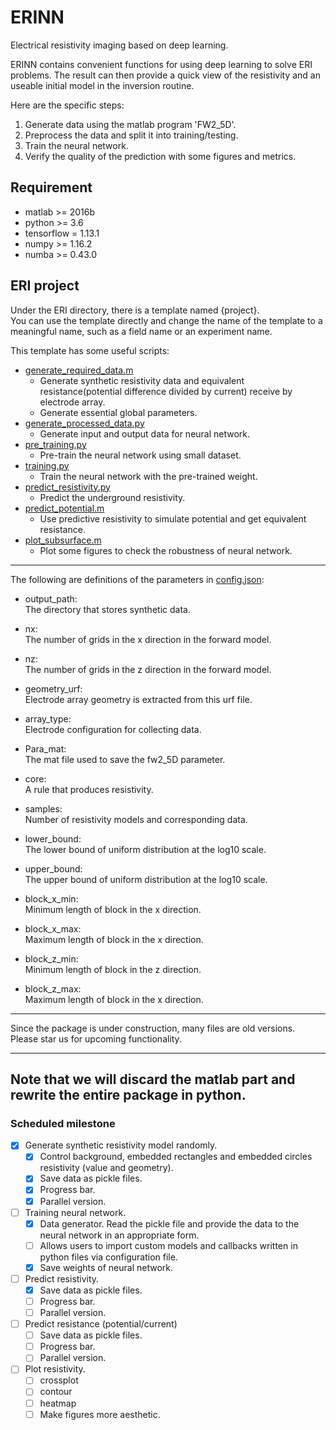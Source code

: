 # ERINN
Electrical resistivity imaging based on deep learning.

ERINN contains convenient functions for using deep learning to solve ERI problems.
The result can then provide a quick view of the resistivity and an useable initial model in the inversion routine.

Here are the specific steps:
1. Generate data using the matlab program 'FW2_5D'.
2. Preprocess the data and split it into training/testing.
3. Train the neural network.
4. Verify the quality of the prediction with some figures and metrics.

## Requirement
- matlab >= 2016b
- python >= 3.6
- tensorflow = 1.13.1
- numpy >= 1.16.2
- numba >= 0.43.0

## ERI project
Under the ERI directory, there is a template named {project}.  
You can use the template directly and  change the name of the template to a meaningful name, 
such as a field name or an experiment name.
    
This template has some useful scripts:
- [generate_required_data.m](ERI/{project}/scripts/generate_required_data.m)
  - Generate synthetic resistivity data and 
    equivalent resistance(potential difference divided by current) receive by electrode array.
  - Generate essential global parameters.
- [generate_processed_data.py](ERI/{project}/scripts/generate_processed_data.py)
  - Generate input and output data for neural network.
- [pre_training.py](ERI/{project}/scripts/pre_training.py)
  - Pre-train the neural network using small dataset.
- [training.py](ERI/{project}/scripts/training.py)
  - Train the neural network with the pre-trained weight.
- [predict_resistivity.py](ERI/{project}/scripts/predict_resistivity.py)
  - Predict the underground resistivity.
- [predict_potential.m](ERI/{project}/scripts/predict_potential.m)
  - Use predictive resistivity to simulate potential and get equivalent resistance.
- [plot_subsurface.m](ERI/{project}/scripts/plot_subsurface.m)
  - Plot some figures to check the robustness of neural network.

---
The following are definitions of the parameters in [config.json](ERI/{project}/config/config.json):
- output_path:   
  The directory that stores synthetic data.

- nx:  
  The number of grids in the x direction in the forward model.

- nz:  
  The number of grids in the z direction in the forward model.

- geometry_urf:  
  Electrode array geometry is extracted from this urf file.

- array_type:  
  Electrode configuration for collecting data. 
  
- Para_mat:  
  The mat file used to save the fw2_5D parameter.

- core:  
  A rule that produces resistivity. 

- samples:  
  Number of resistivity models and corresponding data.

- lower_bound:  
  The lower bound of uniform distribution at the log10 scale.

- upper_bound:  
  The upper bound of uniform distribution at the log10 scale.

- block_x_min:  
  Minimum length of block in the x direction.

- block_x_max:  
  Maximum length of block in the x direction.

- block_z_min:  
  Minimum length of block in the z direction.

- block_z_max:  
  Maximum length of block in the x direction.
---
Since the package is under construction, many files are old versions.  
Please star us for upcoming functionality.

---
## Note that we will discard the matlab part and rewrite the entire package in python.
### Scheduled milestone

- [x] Generate synthetic resistivity model randomly.
    - [x] Control background, embedded rectangles and embedded circles resistivity (value and geometry).
    - [x] Save data as pickle files.
    - [x] Progress bar.
    - [x] Parallel version.
- [ ] Training neural network.
    - [x] Data generator. Read the pickle file and provide the data to the neural network in an appropriate form.
    - [ ] Allows users to import custom models and callbacks written in python files via configuration file.
    - [x] Save weights of neural network.
- [ ] Predict resistivity.
    - [x] Save data as pickle files.
    - [ ] Progress bar.
    - [ ] Parallel version.
- [ ] Predict resistance (potential/current)
    - [ ] Save data as pickle files.
    - [ ] Progress bar.
    - [ ] Parallel version.
- [ ] Plot resistivity.
    - [ ] crossplot
    - [ ] contour
    - [ ] heatmap
    - [ ] Make figures more aesthetic.